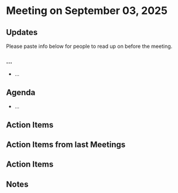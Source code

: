# Meeting on September 03, 2025

## Updates
Please paste info below for people to read up on before the meeting.

### …
- …

## Agenda
- …

## Action Items

## Action Items from last Meetings

## Action Items

## Notes
